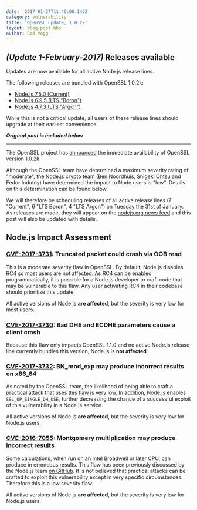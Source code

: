 ```yaml
---
date: '2017-01-27T11:49:06.146Z'
category: vulnerability
title: 'OpenSSL update, 1.0.2k'
layout: blog-post.hbs
author: Rod Vagg
---
```


## _(Update 1-February-2017)_ Releases available

Updates are now available for all active Node.js release lines.

The following releases are bundled with OpenSSL 1.0.2k:

- [Node.js 7.5.0 (Current)](https://nodejs.org/en/blog/release/v7.5.0/)
- [Node.js 6.9.5 (LTS "Boron")](https://nodejs.org/en/blog/release/v6.9.5/)
- [Node.js 4.7.3 (LTS "Argon")](https://nodejs.org/en/blog/release/v4.7.3/)

While this is not a critical update, all users of these release lines should upgrade at their earliest convenience.

**_Original post is included below_**

---

The OpenSSL project has [announced](https://mta.openssl.org/pipermail/openssl-announce/2017-January/000092.html) the immediate availability of OpenSSL version 1.0.2k.

Although the OpenSSL team have determined a maximum severity rating of "moderate", the Node.js crypto team (Ben Noordhuis, Shigeki Ohtsu and Fedor Indutny) have determined the impact to Node users is "low". Details on this determination can be found below.

We will therefore be scheduling releases of all active release lines (7 "Current", 6 "LTS Boron", 4 "LTS Argon") on Tuesday the 31st of January. As releases are made, they will appear on the [nodejs.org news feed](https://nodejs.org/en/blog/) and this post will also be updated with details.

## Node.js Impact Assessment

### [CVE-2017-3731](https://www.openssl.org/news/vulnerabilities.html#2017-3731): Truncated packet could crash via OOB read

This is a moderate severity flaw in OpenSSL. By default, Node.js disables RC4 so most users are not affected. As RC4 can be enabled programmatically, it is possible for a Node.js developer to craft code that may be vulnerable to this flaw. Any user activating RC4 in their codebase should prioritise this update.

All active versions of Node.js **are affected**, but the severity is very low for most users.

### [CVE-2017-3730](https://www.openssl.org/news/vulnerabilities.html#2017-3730): Bad DHE and ECDHE parameters cause a client crash

Because this flaw only impacts OpenSSL 1.1.0 and no active Node.js release line currently bundles this version, Node.js is **not affected**.

### [CVE-2017-3732](https://www.openssl.org/news/vulnerabilities.html#2017-3732): BN_mod_exp may produce incorrect results on x86_64

As noted by the OpenSSL team, the likelihood of being able to craft a practical attack that uses this flaw is very low. In addition, Node.js enables `SSL_OP_SINGLE_DH_USE`, further decreasing the chance of a successful exploit of this vulnerability in a Node.js service.

All active versions of Node.js **are affected**, but the severity is very low for Node.js users.

### [CVE-2016-7055](https://www.openssl.org/news/vulnerabilities.html#2016-7055): Montgomery multiplication may produce incorrect results

Some calculations, when run on an Intel Broadwell or later CPU, can produce in erroneous results. This flaw has been previously discussed by the Node.js team [on GitHub](https://github.com/nodejs/node/issues/9594). It is not believed that practical attacks can be crafted to exploit this vulnerability except in very specific circumstances. Therefore this is a low severity flaw.

All active versions of Node.js **are affected**, but the severity is very low for Node.js users.
